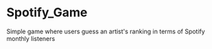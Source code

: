 # Spotify_Game
Simple game where users guess an artist's ranking in terms of Spotify monthly listeners 
